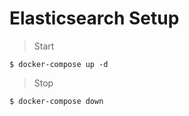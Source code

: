 # Elasticsearch Setup

> Start
```
$ docker-compose up -d
```

> Stop
```
$ docker-compose down
```

> 